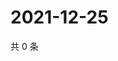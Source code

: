 # 2021-12-25

共 0 条

<!-- BEGIN WEIBO -->
<!-- 最后更新时间 Sat Dec 25 2021 03:09:43 GMT+0800 (China Standard Time) -->

<!-- END WEIBO -->
